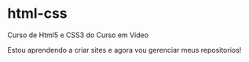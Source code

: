 # html-css
Curso de Html5 e CSS3 do Curso em Vídeo

Estou aprendendo a criar sites e agora vou gerenciar meus repositorios!

 
